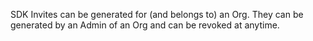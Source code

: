 SDK Invites can be generated for (and belongs to) an Org. They can be generated by an Admin of an Org and can be revoked at anytime.